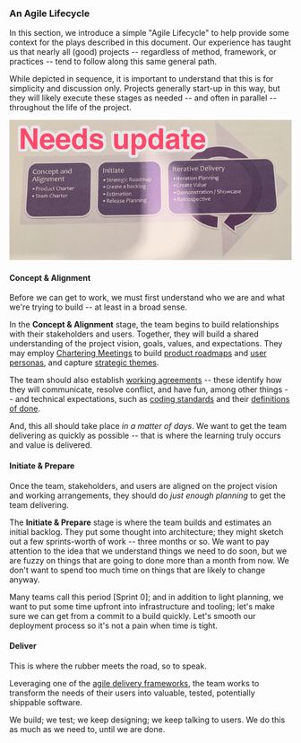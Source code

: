 ### An Agile Lifecycle

In this section, we introduce a simple "Agile Lifecycle" to help provide some context for the plays described in this document.
Our experience has taught us that nearly all (good) projects
-- regardless of method, framework, or practices -- 
tend to follow along this same general path.

While depicted in sequence, 
it is important to understand that this is for simplicity and discussion only.
Projects generally start-up in this way, 
but they will likely execute these stages as needed
-- and often in parallel -- throughout the life of the project.

![An Agile Lifecycle](/figures/AnAgileLifecycle.jpg)
#### Concept & Alignment

Before we can get to work, we must first understand who we are and what we're trying to build -- at least in a broad sense.

In the **Concept & Alignment** stage, 
the team begins to build relationships with their stakeholders and users.
Together, they will build a shared understanding of 
the project vision, goals, values, and expectations.
They may employ [Chartering Meetings](TODO) to build [product roadmaps](TODO) and [user personas](TODO), and capture [strategic themes](TODO).

The team should also establish [working agreements](TODO) 
-- these identify how they will communicate, resolve conflict, and have fun, among other things --
and technical expectations, such as [coding standards](TODO) and their [definitions of done](TODO).

And, this all should take place _in a matter of days_.
We want to get the team delivering as quickly as possible -- that is where the learning truly occurs and value is delivered.

#### Initiate & Prepare

Once the team, stakeholders, and users are aligned on the project vision and working arrangements, they should do _just enough planning_ to get the team delivering.

The **Initiate & Prepare** stage is where the team builds and estimates an initial backlog.
They put some thought into architecture; 
they might sketch out a few sprints-worth of work -- three months or so. 
We want to pay attention to the idea that we understand 
things we need to do soon, but we are fuzzy on things that are going to done more than a month from now. We don't want to spend too much time on things
that are likely to change anyway.

Many teams call this period [Sprint 0]; and in addition to light planning, we want to put some time upfront 
into infrastructure and tooling; let's make sure we can get from a commit to a build quickly.
Let's smooth our deployment process so it's not a pain when time is tight.


#### Deliver

This is where the rubber meets the road, so to speak.

Leveraging one of the [agile delivery frameworks](/plays/Delivery.md),
the team works to transform the needs of their users into valuable, tested, potentially shippable software.

We build; we test; we keep designing; we keep talking to users. We do this as much as we need to, until we are done.

